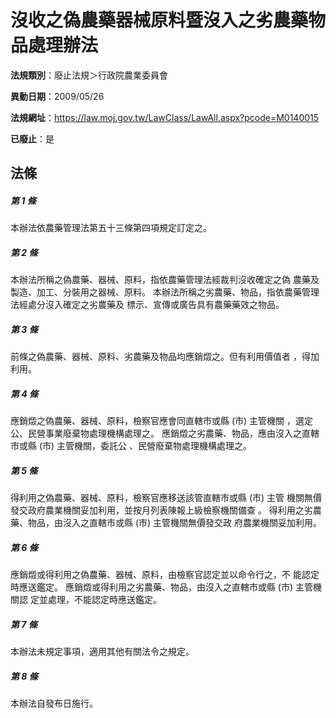 # 沒收之偽農藥器械原料暨沒入之劣農藥物品處理辦法

**法規類別**：廢止法規＞行政院農業委員會

**異動日期**：2009/05/26  

**法規網址**：https://law.moj.gov.tw/LawClass/LawAll.aspx?pcode=M0140015

**已廢止**：是



## 法條
##### 第 1 條
本辦法依農藥管理法第五十三條第四項規定訂定之。

##### 第 2 條
本辦法所稱之偽農藥、器械、原料，指依農藥管理法經裁判沒收確定之偽
農藥及製造、加工、分裝用之器械、原料。
本辦法所稱之劣農藥、物品，指依農藥管理法經處分沒入確定之劣農藥及
標示、宣傳或廣告具有農藥藥效之物品。

##### 第 3 條
前條之偽農藥、器械、原料、劣農藥及物品均應銷燬之。但有利用價值者
，得加利用。

##### 第 4 條
應銷燬之偽農藥、器械、原料，檢察官應會同直轄市或縣 (市) 主管機關
，選定公、民營事業廢棄物處理機構處理之。
應銷燬之劣農藥、物品，應由沒入之直轄市或縣 (市) 主管機關，委託公
、民營廢棄物處理機構處理之。

##### 第 5 條
得利用之偽農藥、器械、原料，檢察官應移送該管直轄市或縣 (市) 主管
機關無價發交政府農業機關妥加利用，並按月列表陳報上級檢察機關備查
。
得利用之劣農藥、物品，由沒入之直轄市或縣 (市) 主管機關無價發交政
府農業機關妥加利用。

##### 第 6 條
應銷燬或得利用之偽農藥、器械、原料，由檢察官認定並以命令行之，不
能認定時應送鑑定。
應銷燬或得利用之劣農藥、物品，由沒入之直轄市或縣 (市) 主管機關認
定並處理，不能認定時應送鑑定。

##### 第 7 條
本辦法未規定事項，適用其他有關法令之規定。

##### 第 8 條
本辦法自發布日施行。


